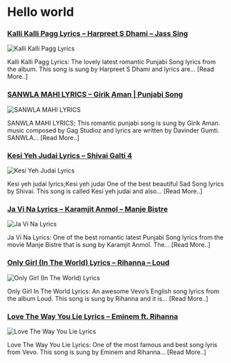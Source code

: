 # Hello world

### [Kalli Kalli Pagg Lyrics – Harpreet S Dhami – Jass Sing](http://catchylyrics.net/2017/04/kalli-kalli-pagg-lyrics/)
![Kalli Kalli Pagg Lyrics](http://catchylyrics.net/wp-content/uploads/2017/04/Kalli-Kalli-Pagg-Lyrics-768x384.jpg)

Kalli Kalli Pagg Lyrics: The lovely latest romantic Punjabi Song lyrics from the album.
This song is sung by Harpreet S Dhami and lyrics are… [Read More..]

### [SANWLA MAHI LYRICS – Girik Aman | Punjabi Song](http://catchylyrics.net/2017/04/sanwla-mahi-lyrics/)
![SANWLA MAHI LYRICS](http://catchylyrics.net/wp-content/uploads/2017/04/SANWLA-MAHI-LYRICS-768x384.jpg)

SANWLA MAHI LYRICS; This romantic punjabi song is sung by Girik Aman.
music composed by Gag Studioz and lyrics are written by Davinder Gumti. SANWLA… [Read More..]

### [Kesi Yeh Judai Lyrics – Shivai Galti 4](http://catchylyrics.net/2017/04/kesi-yeh-judai-lyrics-kesi-yeh-judai-hai-shivai-galti-4/)
![Kesi Yeh Judai Lyrics](http://catchylyrics.net/wp-content/uploads/2017/04/Kesi-yeh-judai-lyrics-768x384.jpg)

Kesi yeh judai lyrics;Kesi yeh judai One of the best beautiful Sad Song lyrics by Shivai.
This song is called Kesi yeh judai and also… [Read More..]

### [Ja Vi Na Lyrics – Karamjit Anmol – Manje Bistre](http://catchylyrics.net/2017/04/ja-vi-na-lyrics/)
![Ja Vi Na Lyrics](http://catchylyrics.net/wp-content/uploads/2017/04/Kesi-yeh-judai-lyrics-768x384.jpg)

Ja Vi Na Lyrics: One of the best romantic latest Punjabi Song lyrics from the movie Manje Bistre
that is sung by Karamjit Anmol. The… [Read More..]

### [Only Girl (In The World) Lyrics – Rihanna – Loud](http://catchylyrics.net/2017/04/only-girl-in-the-world-lyrics/)
![Only Girl (In The World) Lyrics](http://catchylyrics.net/wp-content/uploads/2017/04/Ja-Vi-Na-Lyrics-768x384.jpg)

Only Girl In The World Lyrics: An awesome Vevo’s English song lyrics from the album Loud.
This song is sung by Rihanna and it is… [Read More..]

### [Love The Way You Lie Lyrics – Eminem ft. Rihanna](http://catchylyrics.net/2017/04/love-the-way-you-lie-lyrics/)
![Love The Way You Lie Lyrics](http://catchylyrics.net/wp-content/uploads/2017/03/only-girl-768x384.jpg)

Love The Way You Lie Lyrics: One of the most famous and best song lyris from Vevo.
This song is sung by Eminem and Rihanna… [Read More..]
